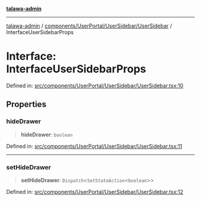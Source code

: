 [**talawa-admin**](../../../../../README.md)

***

[talawa-admin](../../../../../README.md) / [components/UserPortal/UserSidebar/UserSidebar](../README.md) / InterfaceUserSidebarProps

# Interface: InterfaceUserSidebarProps

Defined in: [src/components/UserPortal/UserSidebar/UserSidebar.tsx:10](https://github.com/bint-Eve/talawa-admin/blob/bb9ac170c0ec806cc5423650a66bbe110c3af5d9/src/components/UserPortal/UserSidebar/UserSidebar.tsx#L10)

## Properties

### hideDrawer

> **hideDrawer**: `boolean`

Defined in: [src/components/UserPortal/UserSidebar/UserSidebar.tsx:11](https://github.com/bint-Eve/talawa-admin/blob/bb9ac170c0ec806cc5423650a66bbe110c3af5d9/src/components/UserPortal/UserSidebar/UserSidebar.tsx#L11)

***

### setHideDrawer

> **setHideDrawer**: `Dispatch`\<`SetStateAction`\<`boolean`\>\>

Defined in: [src/components/UserPortal/UserSidebar/UserSidebar.tsx:12](https://github.com/bint-Eve/talawa-admin/blob/bb9ac170c0ec806cc5423650a66bbe110c3af5d9/src/components/UserPortal/UserSidebar/UserSidebar.tsx#L12)
